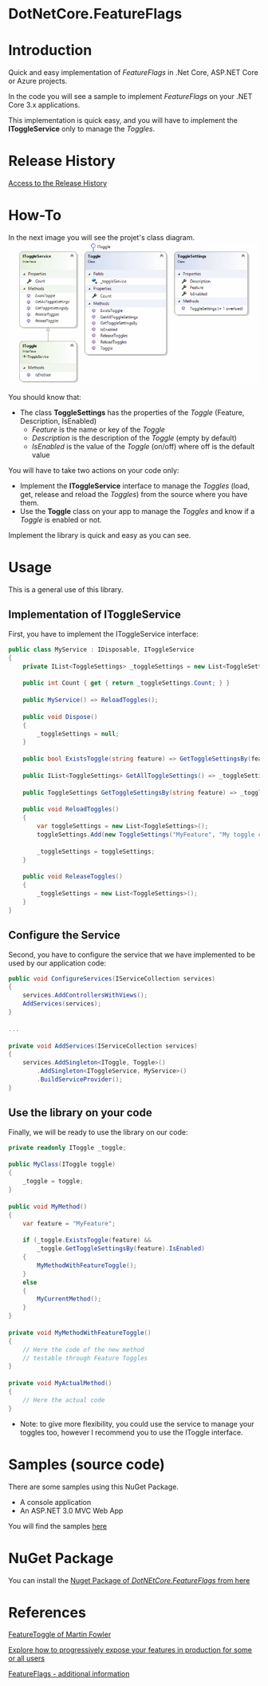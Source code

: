 # **DotNetCore.FeatureFlags**


# Introduction
Quick and easy implementation of *FeatureFlags* in .Net Core, ASP.NET Core or Azure projects.

In the code you will see a sample to implement *FeatureFlags* on your .NET Core 3.x applications.

This implementation is quick easy, and you will have to implement the **IToggleService** only to manage the *Toggles*. 

# Release History

[Access to the Release History](ReleaseHistory.md)

# How-To
In the next image you will see the projet's class diagram.
![screenshot](https://raw.githubusercontent.com/J0rgeSerran0/FeatureFlags/master/images/class_diagram.png) 

You should know that:
- The class **ToggleSettings** has the properties of the *Toggle* (Feature, Description, IsEnabled)
    - *Feature* is the name or key of the *Toggle*
    - *Description* is the description of the *Toggle* (empty by default)
    - *IsEnabled* is the value of the *Toggle* (on/off) where off is the default value

You will have to take two actions on your code only:
- Implement the **IToggleService** interface to manage the *Toggles* (load, get, release and reload the *Toggles*) from the source where you have them.
- Use the **Toggle** class on your app to manage the *Toggles* and know if a *Toggle* is enabled or not.

Implement the library is quick and easy as you can see.

# Usage
This is a general use of this library.

## Implementation of IToggleService
First, you have to implement the IToggleService interface:

```csharp
public class MyService : IDisposable, IToggleService
{
    private IList<ToggleSettings> _toggleSettings = new List<ToggleSettings>();

    public int Count { get { return _toggleSettings.Count; } }

    public MyService() => ReloadToggles();

    public void Dispose()
    {
        _toggleSettings = null;
    }

    public bool ExistsToggle(string feature) => GetToggleSettingsBy(feature) != null;

    public IList<ToggleSettings> GetAllToggleSettings() => _toggleSettings;

    public ToggleSettings GetToggleSettingsBy(string feature) => _toggleSettings.Where(q => q.Feature == feature).SingleOrDefault();

    public void ReloadToggles()
    {
        var toggleSettings = new List<ToggleSettings>();
        toggleSettings.Add(new ToggleSettings("MyFeature", "My toggle code", false));

        _toggleSettings = toggleSettings;
    }

    public void ReleaseToggles()
    {
        _toggleSettings = new List<ToggleSettings>();
    }
}
```

## Configure the Service
Second, you have to configure the service that we have implemented to be used by our application code:

```csharp
public void ConfigureServices(IServiceCollection services)
{
    services.AddControllersWithViews();
    AddServices(services);
}

...

private void AddServices(IServiceCollection services)
{
    services.AddSingleton<IToggle, Toggle>()
        .AddSingleton<IToggleService, MyService>()
        .BuildServiceProvider();
}
```

## Use the library on your code
Finally, we will be ready to use the library on our code:

```csharp
private readonly IToggle _toggle;

public MyClass(IToggle toggle)
{
    _toggle = toggle;
}

public void MyMethod()
{
    var feature = "MyFeature";
    
    if (_toggle.ExistsToggle(feature) && 
        _toggle.GetToggleSettingsBy(feature).IsEnabled)
    {
        MyMethodWithFeatureToggle();
    }
    else
    {
        MyCurrentMethod();
    }
}

private void MyMethodWithFeatureToggle()
{
    // Here the code of the new method
    // testable through Feature Toggles
}

private void MyActualMethod()
{
    // Here the actual code 
}

```

- Note: to give more flexibility, you could use the service to manage your toggles too, however I recommend you to use the IToggle interface.

# Samples (source code)
There are some samples using this NuGet Package.
- A console application
- An ASP.NET 3.0 MVC Web App

You will find the  samples [here](https://github.com/J0rgeSerran0/FeatureFlags/tree/master/src/Sample)

# NuGet Package
You can install the [Nuget Package of *DotNEtCore.FeatureFlags* from here](https://www.nuget.org/packages/DotNetCore.FeatureFlags/)

# References
[FeatureToggle of Martin Fowler](https://martinfowler.com/bliki/FeatureToggle.html)

[Explore how to progressively expose your features in production for some or all users](https://docs.microsoft.com/en-us/azure/devops/migrate/phase-features-with-feature-flags?view=azure-devops)

[FeatureFlags - additional information](https://featureflags.io/)
